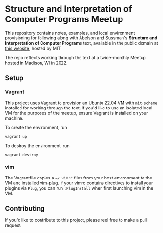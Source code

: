 # Structure and Interpretation of Computer Programs Meetup

This repository contains notes, examples, and local environment provisioning for following along with Abelson and Sussman's __Structure and Interpretation of Computer Programs__ text, available in the public domain at [this website](https://mitpress.mit.edu/sites/default/files/sicp/index.html), hosted by MIT.

The repo reflects working through the text at a twice-monthly Meetup hosted in Madison, WI in 2022.

## Setup

### Vagrant

This project uses [Vagrant](https://vagrantup.com) to provision an Ubuntu 22.04 VM with `mit-scheme` installed for working through the text.  If you'd like to use an isolated local VM for the purposes of the meetup, ensure Vagrant is installed on your machine.

To create the environment, run

```sh
vagrant up
```

To destroy the environment, run

```sh
vagrant destroy
```

### vim

The Vagrantfile copies a `~/.vimrc` files from your host environment to the VM and installed [vim-plug](https://github.com/junegunn/vim-plug).  If your vimrc contains directives to install your plugins via `Plug`, you can run `:PlugInstall` when first launching vim in the VM.

## Contributing

If you'd like to contribute to this project, please feel free to make a pull request.
